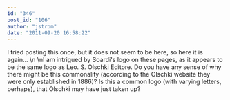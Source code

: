 ```yaml
---
id: "346"
post_id: "106"
author: "jstrom"
date: "2011-09-20 16:58:22"
---
```

I tried posting this once, but it does not seem to be here, so here it is again...\n\nI am intrigued by Soardi's logo on these pages, as it appears to be the same logo as Leo. S. Olschki Editore. Do you have any sense of why there might be this commonality (according to the Olschki website they were only established in 1886)? Is this a common logo (with varying letters, perhaps), that Olschki may have just taken up?
